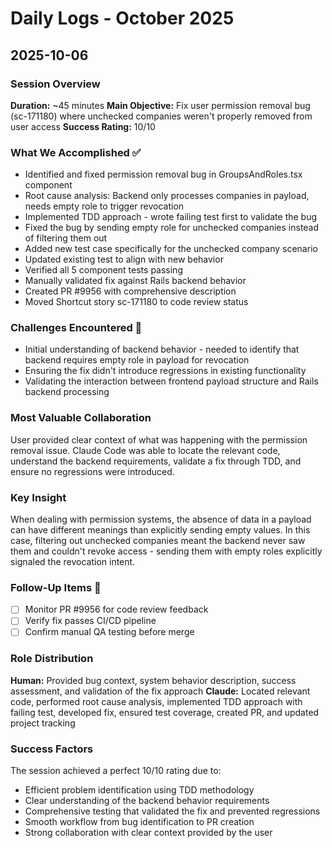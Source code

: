 # Daily Logs - October 2025

## 2025-10-06

### Session Overview
**Duration:** ~45 minutes
**Main Objective:** Fix user permission removal bug (sc-171180) where unchecked companies weren't properly removed from user access
**Success Rating:** 10/10

### What We Accomplished ✅
- Identified and fixed permission removal bug in GroupsAndRoles.tsx component
- Root cause analysis: Backend only processes companies in payload, needs empty role to trigger revocation
- Implemented TDD approach - wrote failing test first to validate the bug
- Fixed the bug by sending empty role for unchecked companies instead of filtering them out
- Added new test case specifically for the unchecked company scenario
- Updated existing test to align with new behavior
- Verified all 5 component tests passing
- Manually validated fix against Rails backend behavior
- Created PR #9956 with comprehensive description
- Moved Shortcut story sc-171180 to code review status

### Challenges Encountered 🔧
- Initial understanding of backend behavior - needed to identify that backend requires empty role in payload for revocation
- Ensuring the fix didn't introduce regressions in existing functionality
- Validating the interaction between frontend payload structure and Rails backend processing

### Most Valuable Collaboration
User provided clear context of what was happening with the permission removal issue. Claude Code was able to locate the relevant code, understand the backend requirements, validate a fix through TDD, and ensure no regressions were introduced.

### Key Insight
When dealing with permission systems, the absence of data in a payload can have different meanings than explicitly sending empty values. In this case, filtering out unchecked companies meant the backend never saw them and couldn't revoke access - sending them with empty roles explicitly signaled the revocation intent.

### Follow-Up Items 📝
- [ ] Monitor PR #9956 for code review feedback
- [ ] Verify fix passes CI/CD pipeline
- [ ] Confirm manual QA testing before merge

### Role Distribution
**Human:** Provided bug context, system behavior description, success assessment, and validation of the fix approach
**Claude:** Located relevant code, performed root cause analysis, implemented TDD approach with failing test, developed fix, ensured test coverage, created PR, and updated project tracking

### Success Factors
The session achieved a perfect 10/10 rating due to:
- Efficient problem identification using TDD methodology
- Clear understanding of the backend behavior requirements
- Comprehensive testing that validated the fix and prevented regressions
- Smooth workflow from bug identification to PR creation
- Strong collaboration with clear context provided by the user

